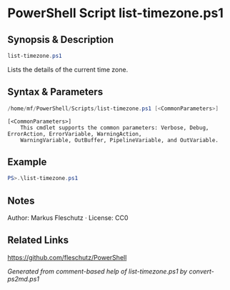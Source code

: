 # PowerShell Script list-timezone.ps1

## Synopsis & Description
```powershell
list-timezone.ps1
```

Lists the details of the current time zone.

## Syntax & Parameters
```powershell
/home/mf/PowerShell/Scripts/list-timezone.ps1 [<CommonParameters>]
```

```
[<CommonParameters>]
    This cmdlet supports the common parameters: Verbose, Debug, ErrorAction, ErrorVariable, WarningAction, 
    WarningVariable, OutBuffer, PipelineVariable, and OutVariable.
```

## Example
```powershell
PS>.\list-timezone.ps1
```


## Notes
Author: Markus Fleschutz · License: CC0

## Related Links
https://github.com/fleschutz/PowerShell

*Generated from comment-based help of list-timezone.ps1 by convert-ps2md.ps1*
